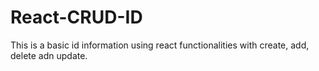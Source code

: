 # React-CRUD-ID
This is a basic id information using react functionalities with create, add, delete adn update.
